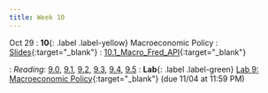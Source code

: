 ```yaml
---
title: Week 10
---
```


Oct 29
: **10**{: .label .label-yellow} Macroeconomic Policy
: [Slides](https://docs.google.com/presentation/d/1lm-c5mHSAmHnmD8WWDhB6SkpFBFwF20Xl_yXoa1OajY/edit?usp=sharing){:target="_blank"} 
: [10.1_Macro_Fred_API](https://datahub.berkeley.edu/hub/user-redirect/git-pull?repo=https%3A%2F%2Fgithub.com%2Fdata-88e%2Ffa25-student&branch=main&urlpath=lab%2Ftree%2Ffa25-student%2Flec%2Flec10%2Fmacro-fred-api.ipynb){:target="_blank"} 


: *Reading*: [9.0](https://data-88e.github.io/textbook/content/09-macro/index.html), [9.1](https://data-88e.github.io/textbook/content/09-macro/Indicators.html), [9.2](https://data-88e.github.io/textbook/content/09-macro/CentralBanks.html), [9.3](https://data-88e.github.io/textbook/content/09-macro/is_curve.html), [9.4](https://data-88e.github.io/textbook/content/09-macro/phillips_curve.html), [9.5](https://data-88e.github.io/textbook/content/09-macro/fiscal_policy.html)
: **Lab**{: .label .label-green} [Lab 9: Macroeconomic Policy](https://datahub.berkeley.edu/hub/user-redirect/git-pull?repo=https%3A%2F%2Fgithub.com%2Fdata-88e%2Ffa25-student&branch=main&urlpath=lab%2Ftree%2Ffa25-student%2Flab%2Flab09%2Flab09.ipynb){:target="_blank"} (due 11/04 at 11:59 PM)